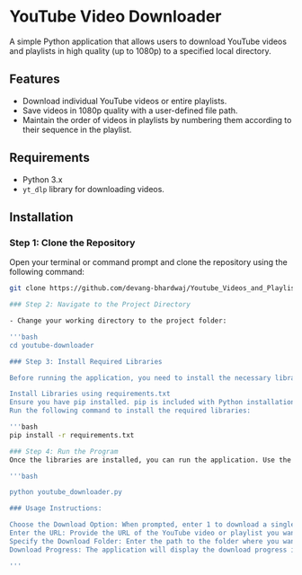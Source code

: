 # YouTube Video Downloader

A simple Python application that allows users to download YouTube videos and playlists in high quality (up to 1080p) to a specified local directory.

## Features

- Download individual YouTube videos or entire playlists.
- Save videos in 1080p quality with a user-defined file path.
- Maintain the order of videos in playlists by numbering them according to their sequence in the playlist.

## Requirements

- Python 3.x
- `yt_dlp` library for downloading videos.

## Installation

### Step 1: Clone the Repository

Open your terminal or command prompt and clone the repository using the following command:

```bash
git clone https://github.com/devang-bhardwaj/Youtube_Videos_and_Playlist_Downloader.git

### Step 2: Navigate to the Project Directory

- Change your working directory to the project folder:

'''bash
cd youtube-downloader

### Step 3: Install Required Libraries

Before running the application, you need to install the necessary libraries. This project uses pytube for downloading videos. You can install the required packages using the requirements.txt file.

Install Libraries using requirements.txt
Ensure you have pip installed. pip is included with Python installations.
Run the following command to install the required libraries:

'''bash
pip install -r requirements.txt

### Step 4: Run the Program
Once the libraries are installed, you can run the application. Use the following command:

'''bash

python youtube_downloader.py

### Usage Instructions:

Choose the Download Option: When prompted, enter 1 to download a single video or 2 to download a playlist.
Enter the URL: Provide the URL of the YouTube video or playlist you want to download.
Specify the Download Folder: Enter the path to the folder where you want the files to be saved.
Download Progress: The application will display the download progress in the terminal.

'''
```
